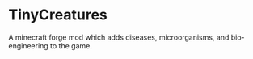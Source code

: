 # TinyCreatures
A minecraft forge mod which adds diseases, microorganisms, and bio-engineering to the game. 
